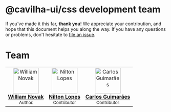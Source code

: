 
# @cavilha-ui/css development team

If you've made it this far, **thank you**! We appreciate your contribution, and hope that this document helps you along the way. If you have any questions or problems, don't hesitate to [file an issue](https://github.com/cavilha-ui/css/issues/new).

# Team

<!-- ALL-CONTRIBUTORS-LIST:START - Do not remove or modify this section -->
<!-- prettier-ignore-start -->
<!-- markdownlint-disable -->
<table>
  <tr>
    <td align="center">
      <a href="https://github.com/williamnvk">
        <img src="https://avatars0.githubusercontent.com/u/2616847?v=4" width="80px;" alt="William Novak"/>
        <br />
        <strong>William Novak</strong>
        <br />
        <sub>Author</sub>
      </a>
    </td>
    <td align="center">
      <a href="https://github.com/niltonslf">
        <img src="https://avatars0.githubusercontent.com/u/6744730?v=4" width="80px;" alt="Nilton Lopes"/>
        <br />
        <strong>Nilton Lopes</strong>
        <br />
        <sub>Contributor</sub>
      </a>
    </td>
    <td align="center">
      <a href="https://github.com/carlosgui">
        <img src="https://avatars0.githubusercontent.com/u/58825326?v=4" width="80px;" alt="Carlos Guimarães"/>
        <br />
        <strong>Carlos Guimarães</strong>
        <br />
        <sub>Contributor</sub>
      </a>
    </td>
  </tr>
</table>

<!-- markdownlint-enable -->
<!-- prettier-ignore-end -->
<!-- ALL-CONTRIBUTORS-LIST:END -->
